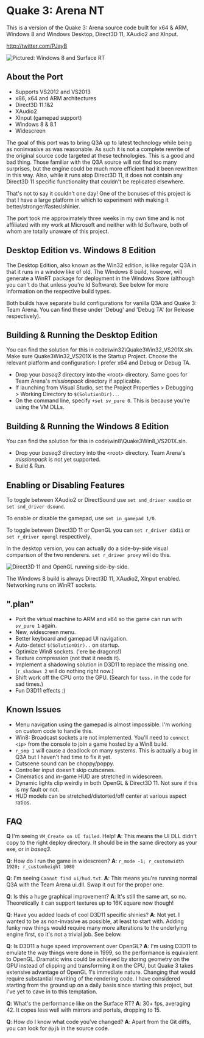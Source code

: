 # Quake 3: Arena NT #

This is a version of the Quake 3: Arena source code built for x64 & ARM, Windows 8 and Windows Desktop, Direct3D 11, XAudio2 and XInput.

http://twitter.com/PJayB

![Pictured: Windows 8 and Surface RT][1]



## About the Port ##

- Supports VS2012 and VS2013
- x86, x64 and ARM architectures
- Direct3D 11.1&2
- XAudio2
- XInput (gamepad support)
- Windows 8 & 8.1
- Widescreen

The goal of this port was to bring Q3A up to latest technology while being as noninvasive as was reasonable. As such it is not a complete rewrite of the original source code targeted at these technologies. This is a good and bad thing. Those familiar with the Q3A source will not find too many surprises, but the engine could be much more efficient had it been rewritten in this way. Also, while it runs atop Direct3D 11, it does not contain any Direct3D 11 specific functionality that couldn't be replicated elsewhere. 

That's not to say it couldn't one day! One of the bonuses of this project is that I have a large platform in which to experiment with making it better/stronger/faster/shinier.

The port took me approximately three weeks in my own time and is not affiliated with my work at Microsoft and neither with Id Software, both of whom are totally unaware of this project.

## Desktop Edition vs. Windows 8 Edition ##

The Desktop Edition, also known as the Win32 edition, is like regular Q3A in that it runs in a window like of old. The Windows 8 build, however, will generate a WinRT package for deployment in the Windows Store (although you can't do that unless you're Id Software). See below for more information on the respective build types.

Both builds have separate build configurations for vanilla Q3A and Quake 3: Team Arena. You can find these under 'Debug' and 'Debug TA' (or Release respectively).

## Building & Running the Desktop Edition ##

You can find the solution for this in code\win32\Quake3Win32_VS201X.sln. Make sure Quake3Win32_VS201X is the Startup Project. Choose the relevant platform and configuration: I prefer x64 and Debug or Debug TA. 

- Drop your _baseq3_ directory into the &lt;root&gt; directory. Same goes for Team Arena's _missionpack_ directory if applicable.
- If launching from Visual Studio, set the Project Properties > Debugging > Working Directory to `$(SolutionDir)..`.
- On the command line, specify `+set sv_pure 0`. This is because you're using the VM DLLs.

## Building & Running the Windows 8 Edition ##

You can find the solution for this in code\win8\Quake3Win8_VS201X.sln.

- Drop your _baseq3_ directory into the &lt;root&gt; directory. Team Arena's _missionpack_ is not yet supported.
- Build & Run.

## Enabling or Disabling Features ##

To toggle between XAudio2 or DirectSound use `set snd_driver xaudio` or `set snd_driver dsound`.

To enable or disable the gamepad, use `set in_gamepad 1/0`.

To toggle between Direct3D 11 or OpenGL you can `set r_driver d3d11` or `set r_driver opengl` respectively.

In the desktop version, you can actually do a side-by-side visual comparison of the two renderers. `set r_driver proxy` will do this. 

![Direct3D 11 and OpenGL running side-by-side.][2]

The Windows 8 build is always Direct3D 11, XAudio2, XInput enabled. Networking runs on WinRT sockets.

## ".plan" ##

- Port the virtual machine to ARM and x64 so the game can run with `sv_pure 1` again.
- New, widescreen menu.
- Better keyboard and gamepad UI navigation.
- Auto-detect `$(SolutionDir)..` on startup.
- Optimize Win8 sockets. ('ere be dragons!)
- Texture compression (not that it needs it).
- Implement a shadowing solution in D3D11 to replace the missing one. (`r_shadows 2` will do nothing right now.)
- Shift work off the CPU onto the GPU. (Search for `tess.` in the code for sad times.)
- Fun D3D11 effects :)

## Known Issues ##

- Menu navigation using the gamepad is almost impossible. I'm working on custom code to handle this.
- Win8: Broadcast sockets are not implemented. You'll need to `connect <ip>` from the console to join a game hosted by a Win8 build.
- `r_smp 1` will cause a deadlock on many systems. This is actually a bug in Q3A but I haven't had time to fix it yet.
- Cutscene sound can be choppy/poppy.
- Controller input doesn't skip cutscenes.
- Cinematics and in-game HUD are stretched in widescreen.
- Dynamic lights clip weirdly in both OpenGL & Direct3D 11. Not sure if this is my fault or not.
- HUD models can be stretched/distorted/off center at various aspect ratios.

## FAQ ##

**Q** I'm seeing `VM_Create on UI failed`. Help!
**A**: This means the UI DLL didn't copy to the right deploy directory. It should be in the same directory as your exe, or in _baseq3_.

**Q**: How do I run the game in widescreen?
**A**: `r_mode -1; r_customwidth 1920; r_customheight 1080`

**Q**: I'm seeing `Cannot find ui/hud.txt`.
**A**: This means you're running normal Q3A with the Team Arena ui.dll. Swap it out for the proper one.

**Q**: Is this a huge graphical improvement? 
**A**: It's still the same art, so no. Theoretically it can support textures up to 16K square now though!

**Q**: Have you added loads of cool D3D11 specific shinies?
**A**: Not yet. I wanted to be as non-invasive as possible, at least to start with. Adding funky new things would require many more alterations to the underlying engine first, so it's not a trivial job. See below.

**Q**: Is D3D11 a huge speed improvement over OpenGL?
**A**: I'm using D3D11 to emulate the way things were done in 1999, so the performance is equivalent to OpenGL. Dramatic wins could be achieved by storing geometry on the GPU instead of clipping and transforming it on the CPU, but Quake 3 takes extensive advantage of OpenGL 1's immediate nature. Changing that would require substantial rewriting of the rendering code. I have considered starting from the ground up on a daily basis since starting this project, but I've yet to cave in to this temptation.

**Q**: What's the performance like on the Surface RT?
**A**: 30+ fps, averaging 42. It copes less well with mirrors and portals, dropping to 15.

**Q**: How do I know what code you've changed?
**A**: Apart from the Git diffs, you can look for `@pjb` in the source code.


  [1]: http://repo.pjblewis.com/q3d3d11/q3surface.jpg
  [2]: http://repo.pjblewis.com/q3d3d11/q3a-sbs.png
